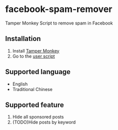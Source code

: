# facebook-spam-remover
Tamper Monkey Script to remove spam in Facebook

## Installation
1. Install [Tamper Monkey](https://www.tampermonkey.net/)
2. Go to the [user script](https://github.com/samabcde/facebook-spam-remover/raw/main/src/js/facebook-spam-remover.user.js)

## Supported language
- English
- Traditional Chinese

## Supported feature
1. Hide all sponsored posts
2. (TODO)Hide posts by keyword